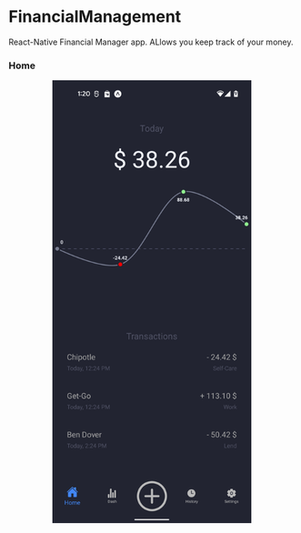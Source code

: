 # FinancialManagement
React-Native Financial Manager app. ALlows you keep track of your money.

### Home

<p align="center">
  <img src="https://github.com/omonkulov/FinancialManagement/blob/main/samples/sample.png?raw=true" width="350" title="Version 1 of home">
</p>
